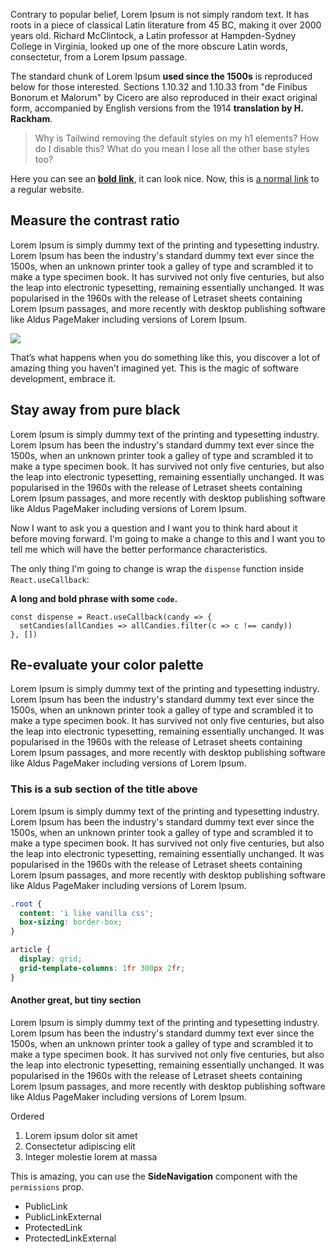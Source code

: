 Contrary to popular belief, Lorem Ipsum is not simply random text. It has roots in a piece of classical Latin literature from 45 BC, making it over 2000 years old. Richard McClintock, a Latin professor at Hampden-Sydney College in Virginia, looked up one of the more obscure Latin words, consectetur, from a Lorem Ipsum passage.

The standard chunk of Lorem Ipsum **used since the 1500s** is reproduced below for those interested. Sections 1.10.32 and 1.10.33 from "de Finibus Bonorum et Malorum" by Cicero are also reproduced in their exact original form, accompanied by English versions from the 1914 **translation by H. Rackham**.

> Why is Tailwind removing the default styles on my h1 elements? How do I disable this? What do you mean I lose all the other base styles too?

Here you can see an [**bold link**](https://google.com), it can look nice. Now, this is [a normal link](https://google.com) to a regular website.

## Measure the contrast ratio
Lorem Ipsum is simply dummy text of the printing and typesetting industry. Lorem Ipsum has been the industry's standard dummy text ever since the 1500s, when an unknown printer took a galley of type and scrambled it to make a type specimen book. It has survived not only five centuries, but also the leap into electronic typesetting, remaining essentially unchanged. It was popularised in the 1960s with the release of Letraset sheets containing Lorem Ipsum passages, and more recently with desktop publishing software like Aldus PageMaker including versions of Lorem Ipsum.

<img src="/architecture.jpg">

That’s what happens when you do something like this, you discover a lot of amazing thing you haven’t imagined yet. This is the magic of software development, embrace it.

## Stay away from pure black
Lorem Ipsum is simply dummy text of the printing and typesetting industry. Lorem Ipsum has been the industry's standard dummy text ever since the 1500s, when an unknown printer took a galley of type and scrambled it to make a type specimen book. It has survived not only five centuries, but also the leap into electronic typesetting, remaining essentially unchanged. It was popularised in the 1960s with the release of Letraset sheets containing Lorem Ipsum passages, and more recently with desktop publishing software like Aldus PageMaker including versions of Lorem Ipsum.

Now I want to ask you a question and I want you to think hard about it before moving forward. I'm going to make a change to this and I want you to tell me which will have the better performance characteristics.

The only thing I'm going to change is wrap the `dispense` function inside `React.useCallback`:

**A long and bold phrase with some `code`.**
```tsx
const dispense = React.useCallback(candy => {
  setCandies(allCandies => allCandies.filter(c => c !== candy))
}, [])
```

## Re-evaluate your color palette
Lorem Ipsum is simply dummy text of the printing and typesetting industry. Lorem Ipsum has been the industry's standard dummy text ever since the 1500s, when an unknown printer took a galley of type and scrambled it to make a type specimen book. It has survived not only five centuries, but also the leap into electronic typesetting, remaining essentially unchanged. It was popularised in the 1960s with the release of Letraset sheets containing Lorem Ipsum passages, and more recently with desktop publishing software like Aldus PageMaker including versions of Lorem Ipsum.

### This is a sub section of the title above
Lorem Ipsum is simply dummy text of the printing and typesetting industry. Lorem Ipsum has been the industry's standard dummy text ever since the 1500s, when an unknown printer took a galley of type and scrambled it to make a type specimen book. It has survived not only five centuries, but also the leap into electronic typesetting, remaining essentially unchanged. It was popularised in the 1960s with the release of Letraset sheets containing Lorem Ipsum passages, and more recently with desktop publishing software like Aldus PageMaker including versions of Lorem Ipsum.

```css title="cool-styles.css"
.root {
  content: 'i like vanilla css';
  box-sizing: border-box;
}

article {
  display: grid;
  grid-template-columns: 1fr 300px 2fr;
}
```

#### Another great, but tiny section
Lorem Ipsum is simply dummy text of the printing and typesetting industry. Lorem Ipsum has been the industry's standard dummy text ever since the 1500s, when an unknown printer took a galley of type and scrambled it to make a type specimen book. It has survived not only five centuries, but also the leap into electronic typesetting, remaining essentially unchanged. It was popularised in the 1960s with the release of Letraset sheets containing Lorem Ipsum passages, and more recently with desktop publishing software like Aldus PageMaker including versions of Lorem Ipsum.

Ordered

1. Lorem ipsum dolor sit amet
2. Consectetur adipiscing elit
3. Integer molestie lorem at massa

This is amazing, you can use the **SideNavigation** component with the `permissions` prop.

- PublicLink
- PublicLinkExternal
- ProtectedLink
- ProtectedLinkExternal
